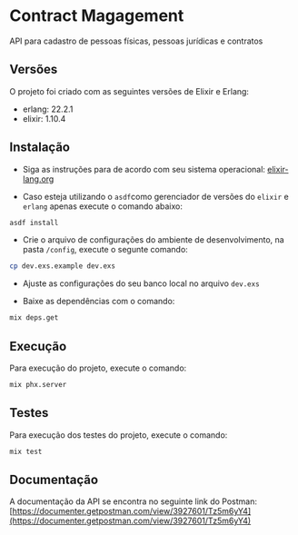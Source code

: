 # Contract Magagement

API para cadastro de pessoas físicas, pessoas jurídicas e contratos

## Versões

O projeto foi criado com as seguintes versões de Elixir e Erlang:

- erlang: 22.2.1
- elixir: 1.10.4

## Instalação

- Siga as instruções para de acordo com seu sistema operacional: [elixir-lang.org](https://elixir-lang.org/install.html)

- Caso esteja utilizando o `asdf`como gerenciador de versões do `elixir` e `erlang` apenas execute o comando abaixo:

```sh
asdf install
```

- Crie o arquivo de configurações do ambiente de desenvolvimento, na pasta `/config`, execute o segunte comando:

```sh
cp dev.exs.example dev.exs 
```

- Ajuste as configurações do seu banco local no arquivo `dev.exs`

- Baixe as dependências com o comando:

```sh
mix deps.get
```

## Execução

Para execução do projeto, execute o comando:

```sh
mix phx.server
```

## Testes

Para execução dos testes do projeto, execute o comando:

```sh
mix test
```

## Documentação

A documentação da API se encontra no seguinte link do Postman:
[https://documenter.getpostman.com/view/3927601/Tz5m6yY4](https://documenter.getpostman.com/view/3927601/Tz5m6yY4)